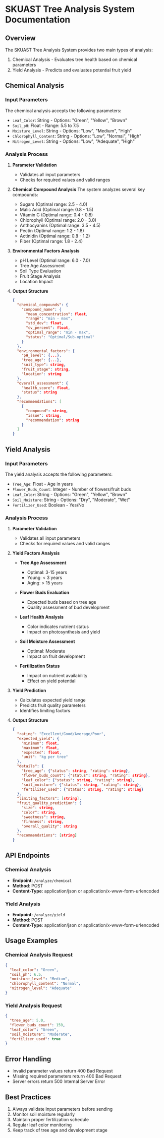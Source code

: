 # SKUAST Tree Analysis System Documentation

## Overview
The SKUAST Tree Analysis System provides two main types of analysis:
1. Chemical Analysis - Evaluates tree health based on chemical parameters
2. Yield Analysis - Predicts and evaluates potential fruit yield

## Chemical Analysis

### Input Parameters
The chemical analysis accepts the following parameters:
- `Leaf_Color`: String - Options: "Green", "Yellow", "Brown"
- `Soil_pH`: Float - Range: 5.5 to 7.5
- `Moisture_Level`: String - Options: "Low", "Medium", "High"
- `Chlorophyll_Content`: String - Options: "Low", "Normal", "High"
- `Nitrogen_Level`: String - Options: "Low", "Adequate", "High"

### Analysis Process
1. **Parameter Validation**
   - Validates all input parameters
   - Checks for required values and valid ranges

2. **Chemical Compound Analysis**
   The system analyzes several key compounds:
   - Sugars (Optimal range: 2.5 - 4.0)
   - Malic Acid (Optimal range: 0.8 - 1.5)
   - Vitamin C (Optimal range: 0.4 - 0.8)
   - Chlorophyll (Optimal range: 2.0 - 3.0)
   - Anthocyanins (Optimal range: 3.5 - 4.5)
   - Pectin (Optimal range: 1.2 - 1.8)
   - Actinidin (Optimal range: 0.8 - 1.2)
   - Fiber (Optimal range: 1.8 - 2.4)

3. **Environmental Factors Analysis**
   - pH Level (Optimal range: 6.0 - 7.0)
   - Tree Age Assessment
   - Soil Type Evaluation
   - Fruit Stage Analysis
   - Location Impact

4. **Output Structure**
   ```json
   {
     "chemical_compounds": {
       "compound_name": {
         "mean_concentration": float,
         "range": "min - max",
         "std_dev": float,
         "cv_percent": float,
         "optimal_range": "min - max",
         "status": "Optimal/Sub-optimal"
       }
     },
     "environmental_factors": {
       "pH_level": {...},
       "tree_age": {...},
       "soil_type": string,
       "fruit_stage": string,
       "location": string
     },
     "overall_assessment": {
       "health_score": float,
       "status": string
     },
     "recommendations": [
       {
         "compound": string,
         "issue": string,
         "recommendation": string
       }
     ]
   }
   ```

## Yield Analysis

### Input Parameters
The yield analysis accepts the following parameters:
- `Tree_Age`: Float - Age in years
- `Flower_Buds_Count`: Integer - Number of flowers/fruit buds
- `Leaf_Color`: String - Options: "Green", "Yellow", "Brown"
- `Soil_Moisture`: String - Options: "Dry", "Moderate", "Wet"
- `Fertilizer_Used`: Boolean - Yes/No

### Analysis Process
1. **Parameter Validation**
   - Validates all input parameters
   - Checks for required values and valid ranges

2. **Yield Factors Analysis**
   - **Tree Age Assessment**
     - Optimal: 3-15 years
     - Young: < 3 years
     - Aging: > 15 years

   - **Flower Buds Evaluation**
     - Expected buds based on tree age
     - Quality assessment of bud development

   - **Leaf Health Analysis**
     - Color indicates nutrient status
     - Impact on photosynthesis and yield

   - **Soil Moisture Assessment**
     - Optimal: Moderate
     - Impact on fruit development

   - **Fertilization Status**
     - Impact on nutrient availability
     - Effect on yield potential

3. **Yield Prediction**
   - Calculates expected yield range
   - Predicts fruit quality parameters
   - Identifies limiting factors

4. **Output Structure**
   ```json
   {
     "rating": "Excellent/Good/Average/Poor",
     "expected_yield": {
       "minimum": float,
       "maximum": float,
       "expected": float,
       "unit": "kg per tree"
     },
     "details": {
       "tree_age": {"status": string, "rating": string},
       "flower_buds_count": {"status": string, "rating": string},
       "leaf_color": {"status": string, "rating": string},
       "soil_moisture": {"status": string, "rating": string},
       "fertilizer_used": {"status": string, "rating": string}
     },
     "limiting_factors": [string],
     "fruit_quality_prediction": {
       "size": string,
       "color": string,
       "sweetness": string,
       "firmness": string,
       "overall_quality": string
     },
     "recommendations": [string]
   }
   ```

## API Endpoints

### Chemical Analysis
- **Endpoint**: `/analyze/chemical`
- **Method**: POST
- **Content-Type**: application/json or application/x-www-form-urlencoded

### Yield Analysis
- **Endpoint**: `/analyze/yield`
- **Method**: POST
- **Content-Type**: application/json or application/x-www-form-urlencoded

## Usage Examples

### Chemical Analysis Request
```json
{
  "leaf_color": "Green",
  "soil_ph": 6.5,
  "moisture_level": "Medium",
  "chlorophyll_content": "Normal",
  "nitrogen_level": "Adequate"
}
```

### Yield Analysis Request
```json
{
  "tree_age": 5.0,
  "flower_buds_count": 150,
  "leaf_color": "Green",
  "soil_moisture": "Moderate",
  "fertilizer_used": true
}
```

## Error Handling
- Invalid parameter values return 400 Bad Request
- Missing required parameters return 400 Bad Request
- Server errors return 500 Internal Server Error

## Best Practices
1. Always validate input parameters before sending
2. Monitor soil moisture regularly
3. Maintain proper fertilization schedule
4. Regular leaf color monitoring
5. Keep track of tree age and development stage 